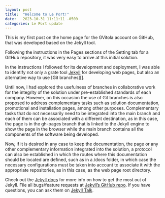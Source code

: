 ```yaml
---
layout: post
title:  "Welcome to Le Port!"
date:   2023-10-31 11:11:11 -0500
categories: Le Port update
---
```

This is my first post on the home page for the GVitola account on GitHub, that was developed based on the Jekyll tool. 

Following the instructions in the Pages sections of the Setting tab for a GitHub repository, it was very easy to arrive at this initial solution.

In the instructions I followed for its development and deployment, I was able to identify not only a grate tool [Jekyll][jekyll-home] for developing web pages, but also an alternative way to use [Git branches][].

Until now, I had explored the usefulness of branches in collaborative work for the integrity of the solution under pre-established standards of each company. However, on this occasion the use of Git branches is also proposed to address complementary tasks such as solution documentation, promotional and installation pages, among other purposes. Complementary tasks that do not necessarily need to be integrated into the main branch and each of them can be associated with a different destination, as in this case, the page is in the gh-pages branch that is linked to the Jekyll engine to show the page in the browser while the main branch contains all the components of the software being developed.

Now, if it is desired in any case to keep the documentation, the page or any other complementary information integrated into the solution, a protocol can also be established in which the routes where this documentation should be located are defined, such as in a /docs folder, in which case the necessary configurations must be taken into account to associate it with the appropriate repositories, as in this case, as the web page root directory.

Check out the [Jekyll docs][jekyll-docs] for more info on how to get the most out of Jekyll. File all bugs/feature requests at [Jekyll’s GitHub repo][jekyll-gh]. If you have questions, you can ask them on [Jekyll Talk][jekyll-talk].

[jekyll-home]: https://jekyllrb.com
[jekyll-docs]: https://jekyllrb.com/docs/home
[jekyll-gh]:   https://github.com/jekyll/jekyll
[jekyll-talk]: https://talk.jekyllrb.com/
